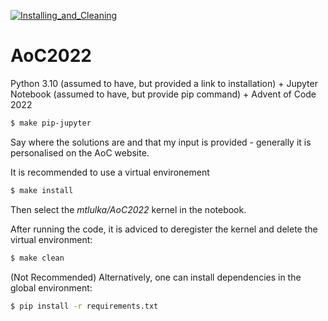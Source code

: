 [![Installing_and_Cleaning](https://github.com/mtlulka/AoC2022/actions/workflows/makefile.yml/badge.svg)](https://github.com/mtlulka/AoC2022/actions/workflows/makefile.yml)

# AoC2022

Python 3.10 (assumed to have, but provided a link to installation) + Jupyter Notebook (assumed to have, but provide pip command) + Advent of Code 2022

```sh
$ make pip-jupyter
```

Say where the solutions are and that my input is provided - generally it is personalised on the AoC website.

It is recommended to use a virtual environement
```sh
$ make install
```
Then select the *mtlulka/AoC2022* kernel in the notebook.

After running the code, it is adviced to deregister the kernel and delete the virtual environment:
```sh
$ make clean
```

(Not Recommended) Alternatively, one can install dependencies in the global environment:
```sh
$ pip install -r requirements.txt
```
